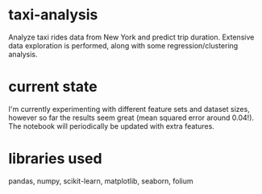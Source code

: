 # taxi-analysis
Analyze taxi rides data from New York and predict trip duration. Extensive data exploration is performed, along with some regression/clustering analysis.
# current state
I'm currently experimenting with different feature sets and dataset sizes, however so far the results seem great (mean squared error around 0.04!). The notebook will periodically be updated with extra features.
# libraries used
pandas, numpy, scikit-learn, matplotlib, seaborn, folium
